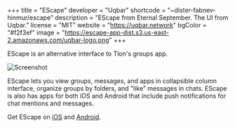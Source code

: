 +++
title = "EScape"
developer = "Uqbar"
shortcode = "~dister-fabnev-hinmur/escape"
description = "EScape from Eternal September. The UI from Uqbar."
license = "MIT"
website = "https://uqbar.network"
bgColor = "#f2f3ef"
image = "https://escape-app-dist.s3.us-east-2.amazonaws.com/uqbar-logo.png"
+++

EScape is an alternative interface to Tlon's groups app. 

![Screenshot](https://storage.googleapis.com/media.urbit.org/site/ecosystem/applications/escape.png)

EScape lets you view groups, messages, and apps in collapsible column interface, organize groups by folders, and "like" messages in chats.  EScape is also has apps for both iOS and Android that include push notifications for chat mentions and messages.

Get EScape on [iOS](https://apps.apple.com/my/app/escape-by-uqbar/id1610194217) and [Android](https://play.google.com/store/apps/details?id=network.uqbar.escape).